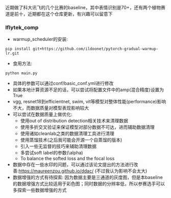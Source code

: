 近期做了科大讯飞的几个比赛的baseline，其中表情识别是70+，还有两个植物赛道是前十，近期都在这个仓库更新，有兴趣可以留意下

### Iflytek_comp
+ warmup_scheduler的安装:
```
pip install git+https://github.com/ildoonet/pytorch-gradual-warmup-lr.git
```
+ 食用方法: 
```
python main.py
```
+ 具体的参数可以通过conf/basic_conf.yml进行修改
+ 如果本地计算资源不足的话，可以尝试将配置文件中的amp(混合精度)设置为True
+ vgg, resnet18到efficientnet, swim, vit等模型对整体性能(performance)影响不大，而数据质量对模型表现影响较大
+ 可以尝试在数据质量上做优化: 
  +  使用out of distribution detection相关技术来清理数据
  +  使用多折交叉验证来保证模型对部分数据不可达，进而辅助数据清理
  +  使用诸如cleanlab之类的数据清理工具进行清理
  +  使用蒸馏技术(之后我可能会开源一个自蒸馏的版本)
  +  引入一些无监督的技巧来辅助清理数据
  +  多尝试soft label的参数(\alpha)
  +  To balance the softed loss and the focal loss
+ 数据中存在一些水印的问题，可以通过该论文提出的方法进行改善:https://maureenzou.github.io/ddac/ (不过我认为影响不会太大)
+ 数据增强的方式有待探索: 因为数据主要是三通道的灰度图，但是本baseline的数据增强方式比较适用于彩色图；同时数据的分辨率低，所以参赛选手可以多探索一些数据增强的方式

